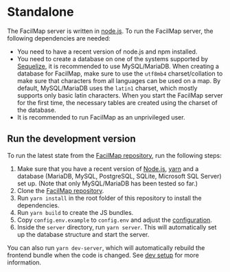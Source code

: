 # Standalone

The FacilMap server is written in [node.js](https://nodejs.org/en/). To run the FacilMap server, the following dependencies are needed:
* You need to have a recent version of node.js and npm installed.
* You need to create a database on one of the systems supported by [Sequelize](https://sequelize.org/master/), it is recommended to use MySQL/MariaDB. When creating a database for FacilMap, make sure to use the `utf8mb4` charset/collation to make sure that characters from all languages can be used on a map. By default, MySQL/MariaDB uses the `latin1` charset, which mostly supports only basic latin characters. When you start the FacilMap server for the first time, the necessary tables are created using the charset of the database.
* It is recommended to run FacilMap as an unprivileged user.


## Run the development version

To run the latest state from the [FacilMap repository](https://github.com/FacilMap/facilmap), run the following steps:

1. Make sure that you have a recent version of [Node.js](https://nodejs.org/), [yarn](https://yarnpkg.com/)
   and a database (MariaDB, MySQL, PostgreSQL, SQLite, Microsoft SQL Server) set up. (Note that only MySQL/MariaDB has been tested so far.)
2. Clone the [FacilMap repository](https://github.com/FacilMap/facilmap).
3. Run `yarn install` in the root folder of this repository to install the dependencies.
4. Run `yarn build` to create the JS bundles.
5. Copy `config.env.example` to `config.env` and adjust the [configuration](./config).
6. Inside the `server` directory, run `yarn server`. This will automatically set up the database structure and start the server.

You can also run `yarn dev-server`, which will automatically rebuild the frontend bundle when the code is changed. See [dev setup](../development/dev-setup) for more information.